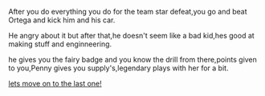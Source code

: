 After you do everything you do for the team star defeat,you go and beat Ortega and kick him and his car.

He angry about it but after that,he doesn't seem like a bad kid,hes good at making stuff and enginneering.

he gives you the fairy badge and you know the drill from there,points given to you,Penny gives you supply's,legendary plays with her for a bit.

[lets move on to the last one!](Eri-fight.md)